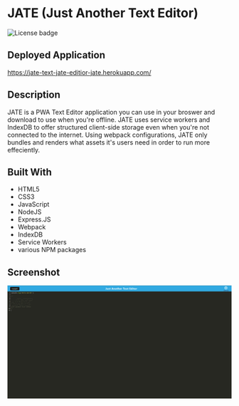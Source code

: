 # JATE (Just Another Text Editor)

![License badge](https://img.shields.io/badge/license-MIT-blue.svg)

## Deployed Application

https://jate-text-jate-editior-jate.herokuapp.com/

## Description

JATE is a PWA Text Editor application you can use in your broswer and download to use when you're offline. JATE uses service workers and IndexDB to offer structured client-side storage even when you're not connected to the internet. Using webpack configurations, JATE only bundles and renders what assets it's users need in order to run more effeciently.

## Built With

- HTML5
- CSS3
- JavaScript
- NodeJS
- Express.JS
- Webpack
- IndexDB
- Service Workers
- various NPM packages

## Screenshot

![Screenshot of website](./client/src/images/screenshot.png)
